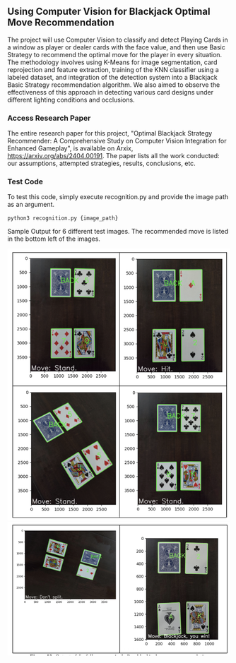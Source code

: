 ## Using Computer Vision for Blackjack Optimal Move Recommendation

The project will use Computer Vision to classify and detect Playing Cards in a window as player or dealer cards with the face value, and then use Basic Strategy to recommend the optimal move for the player in every situation. The methodology involves using K-Means for image segmentation, card reprojection and feature extraction, training of the KNN classifier using a labeled dataset, and integration of the detection system into a Blackjack Basic Strategy recommendation algorithm. We also aimed to observe the effectiveness of this approach in detecting various card designs under different lighting conditions and occlusions.

### Access Research Paper
The entire research paper for this project, "Optimal Blackjack Strategy Recommender: A Comprehensive Study on Computer Vision Integration for Enhanced Gameplay", is available on Arxix, https://arxiv.org/abs/2404.00191. The paper lists all the work conducted: our assumptions, attempted strategies, results, conclusions, etc.

### Test Code
To test this code, simply execute recognition.py and provide the image path as an argument.
```
python3 recognition.py {image_path}
```

Sample Output for 6 different test images. The recommended move is listed in the bottom left of the images.

![](/output1.png)
![](/output2.png)
